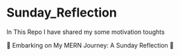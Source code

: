 # Sunday_Reflection
In This Repo I have shared my some motivation toughts <br>

🚀 Embarking on My MERN Journey: A Sunday Reflection 🚀 <br>


